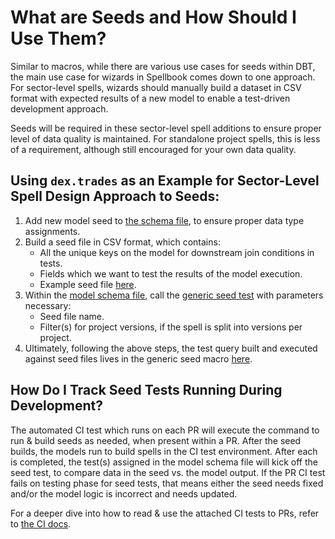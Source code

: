 # What are Seeds and How Should I Use Them?

Similar to macros, while there are various use cases for seeds within DBT, the main use case for wizards in Spellbook comes down to one approach. For sector-level spells, wizards should manually build a dataset in CSV format with expected results of a new model to enable a test-driven development approach.

Seeds will be required in these sector-level spell additions to ensure proper level of data quality is maintained. For standalone project spells, this is less of a requirement, although still encouraged for your own data quality.

## Using `dex.trades` as an Example for Sector-Level Spell Design Approach to Seeds:

1. Add new model seed to [the schema file](/seeds/_sector/dex/_schema.yml), to ensure proper data type assignments.
2. Build a seed file in CSV format, which contains:
   - All the unique keys on the model for downstream join conditions in tests.
   - Fields which we want to test the results of the model execution.
   - Example seed file [here](/seeds/_sector/dex/aerodrome_base_base_trades_seed.csv).
3. Within the [model schema file](/models/_sector/dex/trades/arbitrum/_schema.yml#L20-L23), call the [generic seed test](/tests/generic/check_dex_base_trades_seed.sql) with parameters necessary:
   - Seed file name.
   - Filter(s) for project versions, if the spell is split into versions per project.
4. Ultimately, following the above steps, the test query built and executed against seed files lives in the generic seed macro [here](/dbt_macros/generic-tests/check_seed_macro.sql).

## How Do I Track Seed Tests Running During Development?

The automated CI test which runs on each PR will execute the command to run & build seeds as needed, when present within a PR. After the seed builds, the models run to build spells in the CI test environment. After each is completed, the test(s) assigned in the model schema file will kick off the seed test, to compare data in the seed vs. the model output. If the PR CI test fails on testing phase for seed tests, that means either the seed needs fixed and/or the model logic is incorrect and needs updated.

For a deeper dive into how to read & use the attached CI tests to PRs, refer to [the CI docs](../ci_test/ci_test_overview.md).
